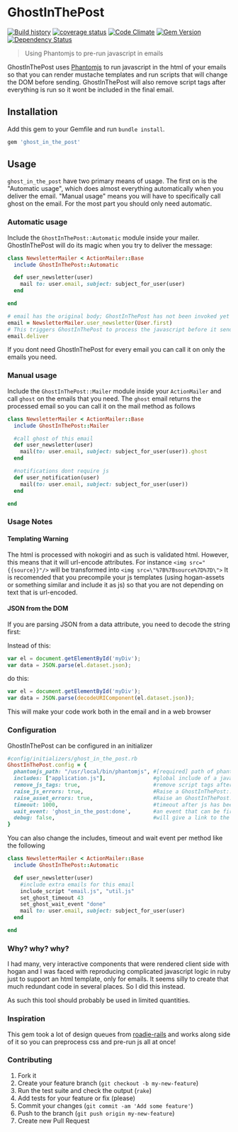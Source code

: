 # GhostInThePost #

[![Build history](https://secure.travis-ci.org/tanema/ghost_in_the_post.png)](http://travis-ci.org/#!/tanema/ghost_in_the_post)
[![coverage status](https://coveralls.io/repos/github/tanema/ghost_in_the_post/badge.svg?branch=master)](https://coveralls.io/github/tanema/ghost_in_the_post?branch=master)
[![Code Climate](https://codeclimate.com/github/tanema/ghost_in_the_post/badges/gpa.svg)](https://codeclimate.com/github/tanema/ghost_in_the_post)
[![Gem Version](https://badge.fury.io/rb/ghost_in_the_post.svg)](https://badge.fury.io/rb/ghost_in_the_post)
[![Dependency Status](https://gemnasium.com/tanema/ghost_in_the_post.svg)](https://gemnasium.com/tanema/ghost_in_the_post)

> Using Phantomjs to pre-run javascript in emails

GhostInThePost uses [Phantomjs](http://phantomjs.org/) to run javascript in the html of your emails so that you can render mustache templates and run scripts that will change the DOM before sending. GhostInThePost will also remove script tags after everything is run so it wont be included in the final email.

## Installation ##

Add this gem to your Gemfile and run `bundle install`.

```ruby
gem 'ghost_in_the_post'
```

## Usage ##

`ghost_in_the_post` have two primary means of usage. The first on is the "Automatic usage", which does almost everything automatically when you deliver the email. "Manual usage" means you will have to specifically call ghost on the email. For the most part you should only need automatic.


### Automatic usage ###

Include the `GhostInThePost::Automatic` module inside your mailer. GhostInThePost will do its magic when you try to deliver the message:

```ruby
class NewsletterMailer < ActionMailer::Base
  include GhostInThePost::Automatic

  def user_newsletter(user)
    mail to: user.email, subject: subject_for_user(user)
  end

end

# email has the original body; GhostInThePost has not been invoked yet
email = NewsletterMailer.user_newsletter(User.first)
# This triggers GhostInThePost to process the javascript before it sends
email.deliver
```

If you dont need GhostInThePost for every email you can call it on only the emails you need.

### Manual usage ###

Include the `GhostInThePost::Mailer` module inside your `ActionMailer` and call `ghost` on the emails that you need. The `ghost` email returns the processed email so you can call it on the mail method as follows

```ruby
class NewsletterMailer < ActionMailer::Base
  include GhostInThePost::Mailer

  #call ghost of this email
  def user_newsletter(user)
    mail(to: user.email, subject: subject_for_user(user)).ghost
  end

  #notifications dont require js
  def user_notification(user)
    mail(to: user.email, subject: subject_for_user(user))
  end

end
```

### Usage Notes ###

#### Templating Warning ####

The html is processed with nokogiri and as such is validated html. However, this means that it will url-encode attributes. For instance `<img src="{{source}}"/>` will be transformed into `<img src=\"%7B%7Bsource%7D%7D\">`
It is recomended that you precompile your js templates (using hogan-assets or something similar and include it as js) so that you are not depending on text that is url-encoded.

#### JSON from the DOM ####
If you are parsing JSON from a data attribute, you need to decode the string first:

Instead of this:

```javascript
var el = document.getElementById('myDiv');
var data = JSON.parse(el.dataset.json);
```

do this:

```javascript
var el = document.getElementById('myDiv');
var data = JSON.parse(decodeURIComponent(el.dataset.json));
```

This will make your code work both in the email and in a web browser

### Configuration ###

GhostInThePost can be configured in an initializer

```ruby
#config/initializers/ghost_in_the_post.rb
GhostInThePost.config = {
  phantomjs_path: "/usr/local/bin/phantomjs", #[required] path of phantomjs, if this is not set there will be an error
  includes: ["application.js"],               #global include of a javascript file, this will be injected into every email
  remove_js_tags: true,                       #remove script tags after javascript has been processed
  raise_js_errors: true,                      #Raise a GhostInThePost::GhostJSError if there is an error in the js included in the email
  raise_asset_errors: true,                   #Raise an GhostInThePost::AssetNotFoundError if an script provided for running cannot be found
  timeout: 1000,                              #timeout after js has been inserted to make sure it is run
  wait_event: 'ghost_in_the_post:done',       #an event that can be fire on the document to trigger finish of the processing early
  debug: false,                               #will give a link to the temp file of html for review if there was an error
}
```

You can also change the includes, timeout and wait event per method like the following

```ruby
class NewsletterMailer < ActionMailer::Base
  include GhostInThePost::Automatic

  def user_newsletter(user)
    #include extra emails for this email
    include_script "email.js", "util.js"
    set_ghost_timeout 43
    set_ghost_wait_event "done"
    mail to: user.email, subject: subject_for_user(user)
  end

end
```

### Why? why? why? ###

I had many, very interactive components that were rendered client side with hogan and I was faced with reproducing complicated javascript logic in ruby just to support an html template, only for emails.
It seems silly to create that much redundant code in several places. So I did this instead.

As such this tool should probably be used in limited quantities. 

### Inspiration

This gem took a lot of design queues from [roadie-rails](https://github.com/Mange/roadie-rails) and works along side of it so you can preprocess css and pre-run js all at once!

### Contributing

1. Fork it
2. Create your feature branch (`git checkout -b my-new-feature`)
3. Run the test suite and check the output (`rake`)
4. Add tests for your feature or fix (please)
5. Commit your changes (`git commit -am 'Add some feature'`)
6. Push to the branch (`git push origin my-new-feature`)
7. Create new Pull Request
